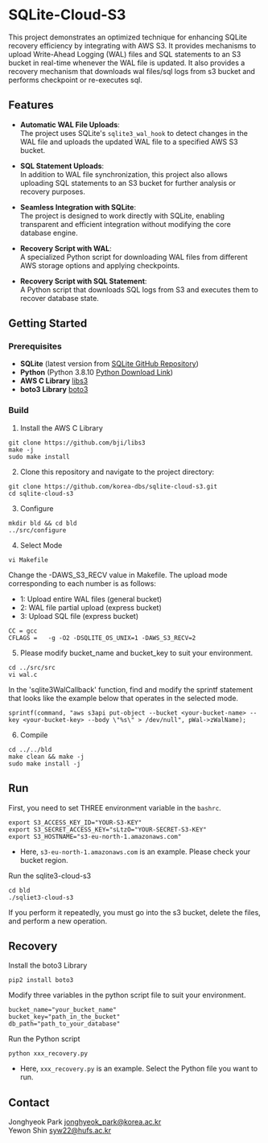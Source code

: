 # SQLite-Cloud-S3


This project demonstrates an optimized technique for enhancing SQLite recovery efficiency by integrating with AWS S3. 
It provides mechanisms to upload Write-Ahead Logging (WAL) files and SQL statements to an S3 bucket in real-time whenever the WAL file is updated. 
It also provides a recovery mechanism that downloads wal files/sql logs from s3 bucket and performs checkpoint or re-executes sql.

## Features

- **Automatic WAL File Uploads**:  
  The project uses SQLite's `sqlite3_wal_hook` to detect changes in the WAL file and uploads the updated WAL file to a specified AWS S3 bucket.
  
- **SQL Statement Uploads**:  
  In addition to WAL file synchronization, this project also allows uploading SQL statements to an S3 bucket for further analysis or recovery purposes.

- **Seamless Integration with SQLite**:  
  The project is designed to work directly with SQLite, enabling transparent and efficient integration without modifying the core database engine.

- **Recovery Script with WAL**:  
  A specialized Python script for downloading WAL files from different AWS storage options and applying checkpoints.

- **Recovery Script with SQL Statement**:  
  A Python script that downloads SQL logs from S3 and executes them to recover database state.

## Getting Started

### Prerequisites
- **SQLite** (latest version from [SQLite GitHub Repository](https://github.com/sqlite/sqlite))
- **Python** (Python 3.8.10 [Python Download Link](https://www.python.org/downloads/release/python-3810/))
- **AWS C Library** [libs3](https://github.com/bji/libs3)
- **boto3 Library** [boto3](https://github.com/boto/boto3)

### Build
1. Install the AWS C Library
```
git clone https://github.com/bji/libs3
make -j
sudo make install
```

2. Clone this repository and navigate to the project directory:
```
git clone https://github.com/korea-dbs/sqlite-cloud-s3.git
cd sqlite-cloud-s3
```

3. Configure
```
mkdir bld && cd bld
../src/configure
```

4. Select Mode
```
vi Makefile
```
Change the -DAWS_S3_RECV value in Makefile. The upload mode corresponding to each number is as follows:
- 1: Upload entire WAL files (general bucket)
- 2: WAL file partial upload (express bucket)
- 3: Upload SQL file (express bucket)
```
CC = gcc
CFLAGS =   -g -O2 -DSQLITE_OS_UNIX=1 -DAWS_S3_RECV=2
```

5. Please modify bucket_name and bucket_key to suit your environment.
```
cd ../src/src
vi wal.c
```
In the 'sqlite3WalCallback' function, find and modify the sprintf statement that looks like the example below that operates in the selected mode.
```
sprintf(command, "aws s3api put-object --bucket <your-bucket-name> --key <your-bucket-key> --body \"%s\" > /dev/null", pWal->zWalName); 
```

6. Compile
```
cd ../../bld
make clean && make -j
sudo make install -j
```

## Run

First, you need to set THREE environment variable in the `bashrc`.

```
export S3_ACCESS_KEY_ID="YOUR-S3-KEY"
export S3_SECRET_ACCESS_KEY="sLtzO="YOUR-SECRET-S3-KEY"
export S3_HOSTNAME="s3-eu-north-1.amazonaws.com"
```

- Here, `s3-eu-north-1.amazonaws.com` is an example. Please check your bucket region.


Run the sqlite3-cloud-s3 
```
cd bld
./sqliet3-cloud-s3
```

If you perform it repeatedly, you must go into the s3 bucket, delete the files, and perform a new operation.

## Recovery

Install the boto3 Library
```
pip2 install boto3
```

Modify three variables in the python script file to suit your environment.
```
bucket_name="your_bucket_name"
bucket_key="path_in_the_bucket"
db_path="path_to_your_database"
```

Run the Python script
```
python xxx_recovery.py
```
- Here, `xxx_recovery.py` is an example. Select the Python file you want to run.


## Contact

Jonghyeok Park jonghyeok_park@korea.ac.kr  
Yewon Shin syw22@hufs.ac.kr
